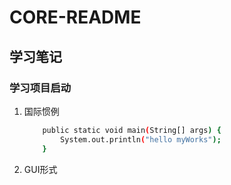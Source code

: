 # CORE-README

## 学习笔记
### 学习项目启动
1. 国际惯例
    ```bash
        public static void main(String[] args) {
            System.out.println("hello myWorks");
        }
    ```
2. GUI形式

